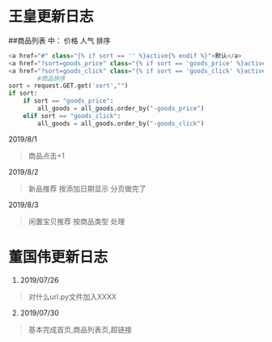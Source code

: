 # 王皇更新日志

##商品列表 中：  价格  人气  排序
```python
<a href="#" class="{% if sort == '' %}active{% endif %}">默认</a>
<a href="?sort=goods_price" class="{% if sort == 'goods_price' %}active{% endif %}">价格</a> <!--2019/7/31-->
<a href="?sort=goods_click" class="{% if sort == 'goods_click' %}active{% endif %}">人气</a>     <!--2019/7/31-->
        #商品排序
sort = request.GET.get('sort',"")
if sort:
    if sort == "goods_price":
        all_goods = all_goods.order_by("-goods_price")
    elif sort == "goods_click":
        all_goods = all_goods.order_by("-goods_click")
```
2019/8/1
>商品点击+1

2019/8/2
>新品推荐  按添加日期显示
>分页做完了

2019/8/3
>闲置宝贝推荐 按商品类型 处理



# 董国伟更新日志
1. 2019/07/26
> 对什么url.py文件加入XXXX

2. 2019/07/30
> 基本完成首页,商品列表页,超链接
